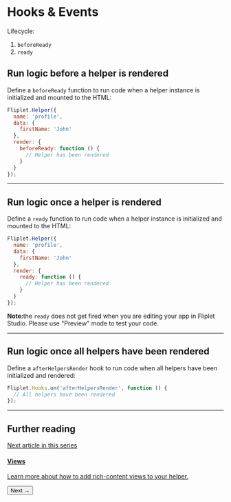 # Hooks & Events

Lifecycle:
1. `beforeReady`
2. `ready`

## Run logic before a helper is rendered

Define a `beforeReady` function to run code when a helper instance is initialized and mounted to the HTML:

```js
Fliplet.Helper({
  name: 'profile',
  data: {
    firstName: 'John'
  },
  render: {
    beforeReady: function () {
      // Helper has been rendered
    }
  }
});
```

---

## Run logic once a helper is rendered

Define a `ready` function to run code when a helper instance is initialized and mounted to the HTML:

```js
Fliplet.Helper({
  name: 'profile',
  data: {
    firstName: 'John'
  },
  render: {
    ready: function () {
      // Helper has been rendered
    }
  }
});
```

<p class="quote"><strong>Note:</strong>the <code>ready</code> does not get fired when you are editing your app in Fliplet Studio. Please use "Preview" mode to test your code.</p>

---

## Run logic once all helpers have been rendered

Define a `afterHelpersRender` hook to run code when all helpers have been initialized and rendered:

```js
Fliplet.Hooks.on('afterHelpersRender', function () {
  // All helpers have been rendered
});
```

---

## Further reading

<section class="blocks alt">
  <a class="bl two" href="views.html">
    <div>
      <span class="pin">Next article in this series</span>
      <h4>Views</h4>
      <p>Learn more about how to add rich-content views to your helper.</p>
      <button>Next &rarr;</button>
    </div>
  </a>
</section>